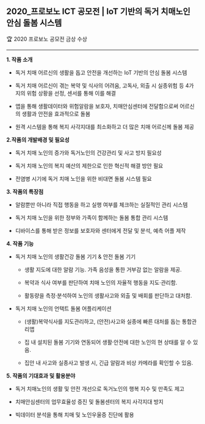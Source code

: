 ## 2020_프로보노 ICT 공모전 | IoT 기반의 독거 치매노인 안심 돌봄 시스템
🏆 2020 프로보노 공모전 금상 수상
________________________
**1. 작품 소개**
- 독거 치매 어르신의 생활을 돕고 안전을 개선하는 IoT 기반의 안심 돌봄 시스템

- 독거 치매 어르신이 겪는 복약 및 식사의 어려움, 고독사, 외출 시 실종위험 등 4가지의 위험 상황을 선정, 센서를 통해 이를 해결

- 앱을 통해 생활데이터와 위험알람을 보호자, 치매안심센터에 전달함으로써 어르신의 생활과 안전을 효과적으로 돌봄

- 원격 시스템을 통해 복지 사각지대를 최소화하고 더 많은 치매 어르신께 돌봄 제공

**2.작품의 개발배경 및 필요성**
- 독거 치매 노인의 증가와 독거노인의 건강관리 및 사고 방지 필요성

- 독거 치매 노인의 복지 예산의 제한으로 인한 혁신적 해결 방안 필요

- 전염병 시기에 독거 치매 노인을 위한 비대면 돌봄 시스템 필요

**3. 작품의 특장점**
- 알람뿐만 아니라 직접 행동을 하고 실행 여부를 체크하는 실질적인 관리 시스템

- 독거 치매 노인을 위한 정부와 가족이 함께하는 돌봄 통합 관리 시스템

- 디바이스를 통해 받은 정보를 보호자와 센터에게 전달 및 분석, 예측 어플 제작

**4. 작품 기능**

- 독거 치매 노인의 생활건강 돌봄 기기 & 안전 돌봄 기기

  - 생활 지도에 대한 알람 기능. 가족 음성을 통한 거부감 없는 알람을 제공.

  - 복약과 식사 여부를 판단하여 치매 노인의 자율적 행동을 지도·관리함.

  - 활동량을 측정·분석하여 노인의 생활사고와 외출 및 배회를 판단하고 대처함.

- 독거 치매 노인의 언택트 돌봄 어플리케이션

  - (생활)복약식사를 지도관리하고, (안전)사고와 실종에 빠른 대처를 돕는 통합관리앱

  - 집 내 설치된 돌봄 기기와 연동되어 생활·안전에 대한 노인의 현 상태를 알 수 있음.
  
  - 집안 내 사고와 실종사고 발생 시, 긴급 알람과 비상 카메라를 확인할 수 있음.

**5. 작품의 기대효과 및 활용분야**

- 독거 치매노인의 생활 및 안전 개선으로 독거노인의 행복 지수 및 만족도 제고

- 치매안심센터의 업무효율성 증진 및 돌봄센터의 복지 사각지대 방지

- 빅데이터 분석을 통해 치매 및 노인우울증 진단에 활용

